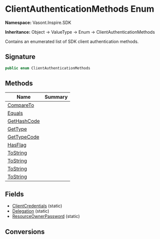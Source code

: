 # ClientAuthenticationMethods Enum
**Namespace:** Vasont.Inspire.SDK

**Inheritance:** Object → ValueType → Enum → ClientAuthenticationMethods

Contains an enumerated list of SDK client authentication methods.

## Signature
```csharp
public enum ClientAuthenticationMethods
```
## Methods
|**Name**|**Summary**|
|---|---|
|[CompareTo](ClientAuthenticationMethods/CompareTo.md)||
|[Equals](ClientAuthenticationMethods/Equals.md)||
|[GetHashCode](ClientAuthenticationMethods/GetHashCode.md)||
|[GetType](ClientAuthenticationMethods/GetType.md)||
|[GetTypeCode](ClientAuthenticationMethods/GetTypeCode.md)||
|[HasFlag](ClientAuthenticationMethods/HasFlag.md)||
|[ToString](ClientAuthenticationMethods/ToString.md)||
|[ToString](ClientAuthenticationMethods/ToString.md#tostringstring)||
|[ToString](ClientAuthenticationMethods/ToString.md#tostringiformatprovider)||
|[ToString](ClientAuthenticationMethods/ToString.md#tostringstring-iformatprovider)||
## Fields
- [ClientCredentials](ClientAuthenticationMethods/ClientCredentials.md) (static)
- [Delegation](ClientAuthenticationMethods/Delegation.md) (static)
- [ResourceOwnerPassword](ClientAuthenticationMethods/ResourceOwnerPassword.md) (static)
## Conversions
